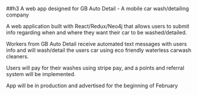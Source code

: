 
##h3 A web app designed for GB Auto Detail - A mobile car wash/detailing company   

A web application built with React/Redux/Neo4j that allows users to submit info regarding when and where they want their car to be washed/detailed.

Workers from GB Auto Detail receive automated text messages with users info and will wash/detail the users car using eco friendly waterless carwash cleaners.

Users will pay for their washes using stripe pay, and a points and referral system will be implemented.

App will be in production and advertised for the beginning of February
